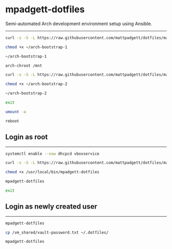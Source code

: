 # mpadgett-dotfiles

Semi-automated Arch development environment setup using Ansible.

---

```bash
curl -s -S -L https://raw.githubusercontent.com/mattpadgett/dotfiles/main/bin/arch-bootstrap-1 > ~/arch-bootstrap-1
```
```bash
chmod +x ~/arch-bootstrap-1
```
```bash
~/arch-bootstrap-1
```

```bash
arch-chroot /mnt
```

```bash
curl -s -S -L https://raw.githubusercontent.com/mattpadgett/dotfiles/main/bin/arch-bootstrap-2 > ~/arch-bootstrap-2
```
```bash
chmod +x ~/arch-bootstrap-2
```
```bash
~/arch-bootstrap-2
```
```bash
exit
```
```bash
umount -a
```
```bash
reboot
```

## Login as root
---

```bash
systemctl enable --now dhcpcd vboxservice
```

```bash
curl -s -S -L https://raw.githubusercontent.com/mattpadgett/dotfiles/main/bin/mpadgett-dotfiles > /usr/local/bin/mpadgett-dotfiles
```
```bash
chmod +x /usr/local/bin/mpadgett-dotfiles
```
```bash
mpadgett-dotfiles
```
```bash
exit
```

## Login as newly created user
---

```bash
mpadgett-dotfiles
```
```bash
cp /vm_shared/vault-password.txt ~/.dotfiles/
```
```bash
mpadgett-dotfiles
```
